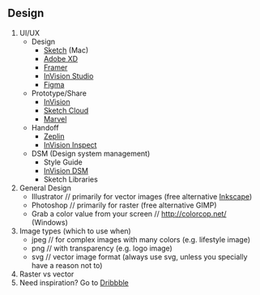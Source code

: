 ## Design 
1. UI/UX 
   - Design
     - [Sketch](https://www.sketchapp.com/) (Mac)
     - [Adobe XD](https://www.adobe.com/products/xd.html)
     - [Framer](https://framer.com/)
     - [InVision Studio](https://www.invisionapp.com/studio)
     - [Figma](https://www.figma.com/)
   - Prototype/Share
     - [InVision](https://www.invisionapp.com/)
     - [Sketch Cloud](https://www.sketchapp.com/)
     - [Marvel](https://marvelapp.com/)
   - Handoff
     - [Zeplin](https://zeplin.io/)
     - [InVision Inspect](https://www.invisionapp.com/feature/inspect/)
   - DSM (Design system management)
     - Style Guide
     - [InVision DSM](https://www.invisionapp.com/design-system-manager/learn)
     - Sketch Libraries
1. General Design
   - Illustrator // primarily for vector images (free alternative [Inkscape](https://inkscape.org/))
   - Photoshop // primarily for raster (free alternative GIMP)
   - Grab a color value from your screen // http://colorcop.net/  (Windows)
1. Image types (which to use when)
   - jpeg // for complex images with many colors (e.g. lifestyle image)
   - png // with transparency (e.g. logo image)
   - svg // vector image format (always use svg, unless you specially have a reason not to)
1. Raster vs vector
1. Need inspiration? Go to [Dribbble](https://dribbble.com/)